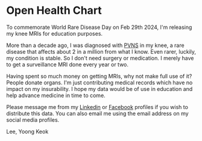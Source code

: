 # Open Health Chart
To commemorate World Rare Disease Day on Feb 29th 2024, I'm releasing my knee MRIs for education purposes.

More than a decade ago, I was diagnosed with [PVNS](https://en.wikipedia.org/wiki/Tenosynovial_giant_cell_tumor) in my knee, a rare disease that affects about 2 in a million from what I know.  Even rarer, luckily, my condition is stable.  So I don't need surgery or medication.  I merely have to get a surveillance MRI done every year or two.

Having spent so much money on getting MRIs, why not make full use of it?  People donate organs.  I'm just contributing medical records which have no impact on my insurability.  I hope my data would be of use in education and help advance medicine in time to come.

Please message me from my [Linkedin](https://www.linkedin.com/in/yoong-keok-lee-b65bb91) or [Facebook](https://www.facebook.com/yoong.l.5) profiles if you wish to distribute this data.  You can also email me using the email address on my social media profiles.

Lee, Yoong Keok
